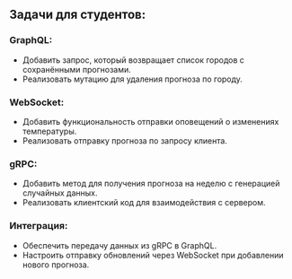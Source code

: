 ## Задачи для студентов:

### GraphQL:
- Добавить запрос, который возвращает список городов с сохранёнными прогнозами.
- Реализовать мутацию для удаления прогноза по городу.

### WebSocket:
- Добавить функциональность отправки оповещений о изменениях температуры.
- Реализовать отправку прогноза по запросу клиента.

### gRPC:
- Добавить метод для получения прогноза на неделю с генерацией случайных данных.
- Реализовать клиентский код для взаимодействия с сервером.

### Интеграция:
- Обеспечить передачу данных из gRPC в GraphQL.
- Настроить отправку обновлений через WebSocket при добавлении нового прогноза.